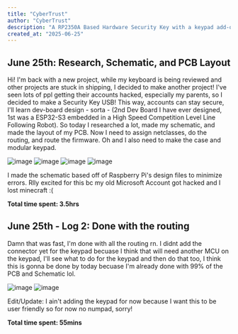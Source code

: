 ```yaml
---
title: "CyberTrust"
author: "CyberTrust"
description: "A RP2350A Based Hardware Security Key with a keypad add-on, RGB LED, and idk other things!"
created_at: "2025-06-25"
---
```


## June 25th: Research, Schematic, and PCB Layout
Hi! I'm back with a new project, while my keyboard is being reviewed and other projects are stuck in shipping, I decided to make another project! I've seen lots of ppl getting their accounts hacked, especially my parents, so I decided to make a Security Key USB! This way, accounts can stay secure, I'll learn dev-board design - sorta - (2nd Dev Board I have ever designed, 1st was a ESP32-S3 embedded in a High Speed Competition Level Line Following Robot). So today I researched a lot, made my schematic, and made the layout of my PCB. Now I need to assign netclasses, do the routing, and route the firmware. Oh and I also need to make the case and modular keypad.

![image](https://github.com/user-attachments/assets/5f43c165-8271-4146-a30f-2083d06c4508)
![image](https://github.com/user-attachments/assets/89b301b9-e2df-4f64-b3f8-887947e7705d)
![image](https://github.com/user-attachments/assets/e76182de-17b5-4e07-be8f-9510174064ba)
![image](https://github.com/user-attachments/assets/34fb1f25-243e-45e7-b437-123d042f367f)

I made the schematic based off of Raspberry Pi's design files to minimize errors. Rlly excited for this bc my old Microsoft Account got hacked and I lost minecraft :(

**Total time spent: 3.5hrs**

## June 25th - Log 2: Done with the routing
Damn that was fast, I'm done with all the routing rn. I didnt add the connector yet for the keypad becuase I think that will need another MCU on the keypad, I'll see what to do for the keypad and then do that too, I think this is gonna be done by today becuase I'm already done with 99% of the PCB and Schematic lol.

![image](https://github.com/user-attachments/assets/210f1269-7382-440f-b3f8-4c3575dd3d14)
![image](https://github.com/user-attachments/assets/cf6176e2-c142-499a-b543-5770d85db7c5)

Edit/Update: I ain't adding the keypad for now because I want this to be user friendly so for now no numpad, sorry!

**Total time spent: 55mins**

